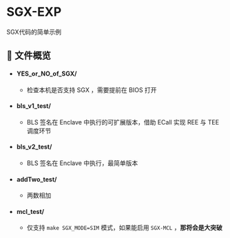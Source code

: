 # SGX-EXP
SGX代码的简单示例

## :memo: 文件概览

- #### YES_or_NO_of_SGX/
    - 检查本机是否支持 SGX ，需要提前在 BIOS 打开

- #### bls_v1_test/
  - BLS 签名在 Enclave 中执行的可扩展版本，借助 ECall 实现 REE 与 TEE 调度环节

- #### bls_v2_test/
  - BLS 签名在 Enclave 中执行，最简单版本

- #### addTwo_test/
  - 两数相加

- #### mcl_test/
  - 仅支持 `make SGX_MODE=SIM` 模式，如果能启用 `SGX-MCL` ，**那将会是大突破**
